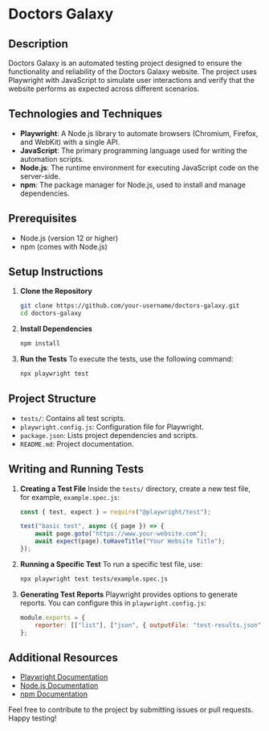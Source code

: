 # Doctors Galaxy

## Description

Doctors Galaxy is an automated testing project designed to ensure the functionality and reliability of the Doctors Galaxy website. The project uses Playwright with JavaScript to simulate user interactions and verify that the website performs as expected across different scenarios.

## Technologies and Techniques

-   **Playwright**: A Node.js library to automate browsers (Chromium, Firefox, and WebKit) with a single API.
-   **JavaScript**: The primary programming language used for writing the automation scripts.
-   **Node.js**: The runtime environment for executing JavaScript code on the server-side.
-   **npm**: The package manager for Node.js, used to install and manage dependencies.

## Prerequisites

-   Node.js (version 12 or higher)
-   npm (comes with Node.js)

## Setup Instructions

1. **Clone the Repository**

    ```sh
    git clone https://github.com/your-username/doctors-galaxy.git
    cd doctors-galaxy
    ```

2. **Install Dependencies**

    ```sh
    npm install
    ```

3. **Run the Tests**
   To execute the tests, use the following command:
    ```sh
    npx playwright test
    ```

## Project Structure

-   `tests/`: Contains all test scripts.
-   `playwright.config.js`: Configuration file for Playwright.
-   `package.json`: Lists project dependencies and scripts.
-   `README.md`: Project documentation.

## Writing and Running Tests

1. **Creating a Test File**
   Inside the `tests/` directory, create a new test file, for example, `example.spec.js`:

    ```js
    const { test, expect } = require("@playwright/test");

    test("basic test", async ({ page }) => {
        await page.goto("https://www.your-website.com");
        await expect(page).toHaveTitle("Your Website Title");
    });
    ```

2. **Running a Specific Test**
   To run a specific test file, use:

    ```sh
    npx playwright test tests/example.spec.js
    ```

3. **Generating Test Reports**
   Playwright provides options to generate reports. You can configure this in `playwright.config.js`:
    ```js
    module.exports = {
        reporter: [["list"], ["json", { outputFile: "test-results.json" }]],
    };
    ```

## Additional Resources

-   [Playwright Documentation](https://playwright.dev/docs/intro)
-   [Node.js Documentation](https://nodejs.org/en/docs/)
-   [npm Documentation](https://docs.npmjs.com/)

Feel free to contribute to the project by submitting issues or pull requests. Happy testing!
